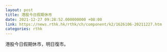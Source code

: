 ```yaml
---
layout: post
title: 港股今日假期休市
date: 2021-12-27 09:28:52.000000000 +08:00
link: https://news.rthk.hk/rthk/ch/component/k2/1626106-20211227.htm
categories: rthk
---
```


港股今日假期休市，明日復市。
